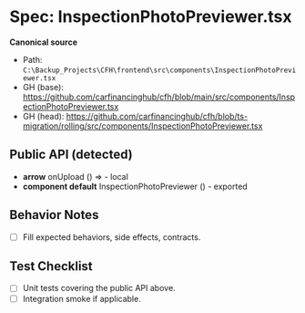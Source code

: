 ﻿# Spec: InspectionPhotoPreviewer.tsx

**Canonical source**

- Path: `C:\Backup_Projects\CFH\frontend\src\components\InspectionPhotoPreviewer.tsx`
- GH (base): https://github.com/carfinancinghub/cfh/blob/main/src/components/InspectionPhotoPreviewer.tsx
- GH (head): https://github.com/carfinancinghub/cfh/blob/ts-migration/rolling/src/components/InspectionPhotoPreviewer.tsx

## Public API (detected)

- **arrow** onUpload () => - local
- **component default** InspectionPhotoPreviewer () - exported

## Behavior Notes
- [ ] Fill expected behaviors, side effects, contracts.

## Test Checklist
- [ ] Unit tests covering the public API above.
- [ ] Integration smoke if applicable.
